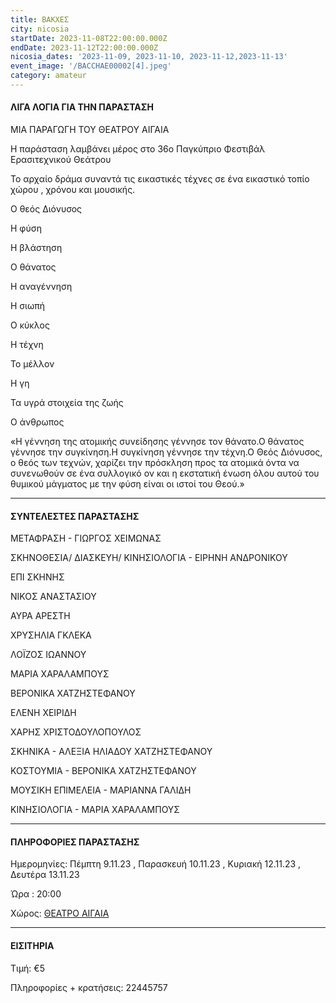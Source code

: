 ```yaml
---
title: ΒΑΚΧΕΣ
city: nicosia
startDate: 2023-11-08T22:00:00.000Z
endDate: 2023-11-12T22:00:00.000Z
nicosia_dates: '2023-11-09, 2023-11-10, 2023-11-12,2023-11-13'
event_image: '/BACCHAE00002[4].jpeg'
category: amateur
---
```


#### ΛΙΓΑ ΛΟΓΙΑ ΓΙΑ ΤΗΝ ΠΑΡΑΣΤΑΣΗ

ΜΙΑ ΠΑΡΑΓΩΓΗ ΤΟΥ ΘΕΑΤΡΟΥ ΑΙΓΑΙΑ

Η παράσταση λαμβάνει μέρος στο 36ο Παγκύπριο Φεστιβάλ Ερασιτεχνικού Θεάτρου

Το αρχαίο δράμα συναντά τις εικαστικές τέχνες σε ένα εικαστικό τοπίο χώρου , χρόνου και μουσικής.

Ο θεός Διόνυσος

Η φύση

Η βλάστηση

Ο θάνατος

Η αναγέννηση

Η σιωπή

Ο κύκλος

Η τέχνη

Το μέλλον

Η γη

Τα υγρά στοιχεία της ζωής

Ο άνθρωπος

«Η γέννηση της ατομικής συνείδησης γέννησε τον θάνατο.Ο θάνατος γέννησε την συγκίνηση.Η συγκίνηση γέννησε την τέχνη.Ο Θεός Διόνυσος, ο θεός των τεχνών, χαρίζει την πρόσκληση προς τα ατομικά όντα να συνενωθούν σε ένα συλλογικό ον και η εκστατική ένωση όλου αυτού του θυμικού μάγματος με την φύση είναι οι ιστοί του Θεού.»

***

#### ΣΥΝΤΕΛΕΣΤΕΣ ΠΑΡΑΣΤΑΣΗΣ

ΜΕΤΑΦΡΑΣΗ - ΓΙΩΡΓΟΣ ΧΕΙΜΩΝΑΣ

ΣΚΗΝΟΘΕΣΙΑ/ ΔΙΑΣΚΕΥΗ/ ΚΙΝΗΣΙΟΛΟΓΙΑ - ΕΙΡΗΝΗ ΑΝΔΡΟΝΙΚΟΥ

ΕΠΙ ΣΚΗΝΗΣ

ΝΙΚΟΣ ΑΝΑΣΤΑΣΙΟΥ​

ΑΥΡΑ ΑΡΕΣΤΗ

ΧΡΥΣΗΛΙΑ ΓΚΛΕΚΑ

ΛΟΪΖΟΣ ΙΩΑΝΝΟΥ

ΜΑΡΙΑ ΧΑΡΑΛΑΜΠΟΥΣ

ΒΕΡΟΝΙΚΑ ΧΑΤΖΗΣΤΕΦΑΝΟΥ

ΕΛΕΝΗ ΧΕΙΡΙΔΗ

ΧΑΡΗΣ ΧΡΙΣΤΟΔΟΥΛΟΠΟΥΛΟΣ

ΣΚΗΝΙΚΑ - ΑΛΕΞΙΑ ΗΛΙΑΔΟΥ ΧΑΤΖΗΣΤΕΦΑΝΟΥ

ΚΟΣΤΟΥΜΙΑ - ΒΕΡΟΝΙΚΑ ΧΑΤΖΗΣΤΕΦΑΝΟΥ

ΜΟΥΣΙΚΗ ΕΠΙΜΕΛΕΙΑ - ΜΑΡΙΑΝΝΑ ΓΑΛΙΔΗ

ΚΙΝΗΣΙΟΛΟΓΙΑ - ΜΑΡΙΑ ΧΑΡΑΛΑΜΠΟΥΣ

***

#### ΠΛΗΡΟΦΟΡΙΕΣ ΠΑΡΑΣΤΑΣΗΣ

Ημερομηνίες: Πέμπτη 9.11.23 , Παρασκευή 10.11.23 , Κυριακή 12.11.23 , Δευτέρα 13.11.23

Ώρα : 20:00

Χώρος: [ΘΕΑΤΡΟ ΑΙΓΑΙΑ](https://www.google.com/maps/place/Theatro+Aigaia/@35.1605918,33.3459704,17z/data=!3m1!4b1!4m6!3m5!1s0x14de1949c264fd17:0xa53b638d0cb7e11d!8m2!3d35.1605875!4d33.3508413!16s%2Fg%2F11nmml_4z6?entry=ttu)

***

#### ΕΙΣΙΤΗΡΙΑ

Τιμή: €5

Πληροφορίες + κρατήσεις:	22445757

